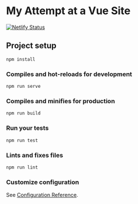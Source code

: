 # My Attempt at a Vue Site

[![Netlify Status](https://api.netlify.com/api/v1/badges/5e7579da-ce62-4fc4-af9b-15cb8bf936ed/deploy-status)](https://app.netlify.com/sites/suspicious-fermi-5fbcaa/deploys)

## Project setup
```
npm install
```

### Compiles and hot-reloads for development
```
npm run serve
```

### Compiles and minifies for production
```
npm run build
```

### Run your tests
```
npm run test
```

### Lints and fixes files
```
npm run lint
```

### Customize configuration
See [Configuration Reference](https://cli.vuejs.org/config/).
